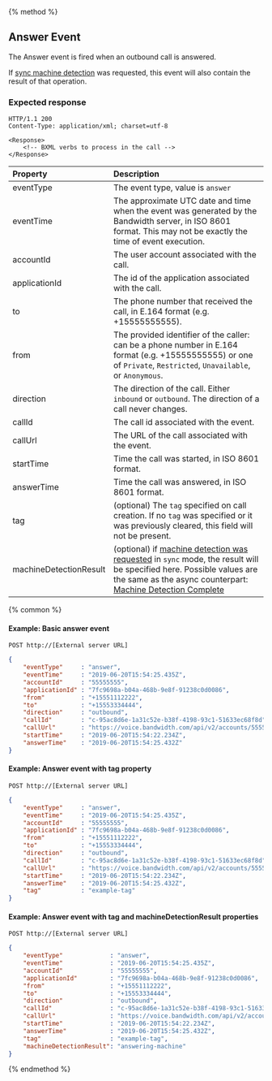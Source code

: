 {% method %}
## Answer Event

The Answer event is fired when an outbound call is answered.

If [sync machine detection](../../guides/machineDetection.md) was requested, this event will also contain the result of that operation.

### Expected response

```http
HTTP/1.1 200
Content-Type: application/xml; charset=utf-8

<Response>
    <!-- BXML verbs to process in the call -->
</Response>
```

| Property               | Description  |
|:-----------------------|:-------------|
| eventType              | The event type, value is `answer` |
| eventTime              | The approximate UTC date and time when the event was generated by the Bandwidth server, in ISO 8601 format. This may not be exactly the time of event execution. |
| accountId              | The user account associated with the call. |
| applicationId          | The id of the application associated with the call. |
| to                     | The phone number that received the call, in E.164 format (e.g. +15555555555). |
| from                   | The provided identifier of the caller: can be a phone number in E.164 format (e.g. +15555555555) or one of `Private`, `Restricted`, `Unavailable`, or `Anonymous`. |
| direction              | The direction of the call. Either `inbound` or `outbound`. The direction of a call never changes. |
| callId                 | The call id associated with the event. |
| callUrl                | The URL of the call associated with the event. |
| startTime              | Time the call was started, in ISO 8601 format. |
| answerTime             | Time the call was answered, in ISO 8601 format. |
| tag                    | (optional) The `tag`  specified on call creation. If no `tag` was specified or it was previously cleared, this field will not be present. |
| machineDetectionResult | (optional) if [machine detection was requested](../../methods/calls/postCalls.md#machine-detection-request) in `sync` mode, the result will be specified here. Possible values are the same as the async counterpart: [Machine Detection Complete](machineDetectionComplete.md) |

{% common %}
#### Example: Basic answer event

```
POST http://[External server URL]
```

```json
{
	"eventType"     : "answer",
	"eventTime"     : "2019-06-20T15:54:25.435Z",
	"accountId"     : "55555555",
	"applicationId" : "7fc9698a-b04a-468b-9e8f-91238c0d0086",
	"from"          : "+15551112222",
	"to"            : "+15553334444",
	"direction"     : "outbound",
	"callId"        : "c-95ac8d6e-1a31c52e-b38f-4198-93c1-51633ec68f8d",
	"callUrl"       : "https://voice.bandwidth.com/api/v2/accounts/55555555/calls/c-95ac8d6e-1a31c52e-b38f-4198-93c1-51633ec68f8d",
	"startTime"     : "2019-06-20T15:54:22.234Z",
	"answerTime"    : "2019-06-20T15:54:25.432Z"
}
```

#### Example: Answer event with tag property

```
POST http://[External server URL]
```
```json
{
	"eventType"     : "answer",
	"eventTime"     : "2019-06-20T15:54:25.435Z",
	"accountId"     : "55555555",
	"applicationId" : "7fc9698a-b04a-468b-9e8f-91238c0d0086",
	"from"          : "+15551112222",
	"to"            : "+15553334444",
	"direction"     : "outbound",
	"callId"        : "c-95ac8d6e-1a31c52e-b38f-4198-93c1-51633ec68f8d",
	"callUrl"       : "https://voice.bandwidth.com/api/v2/accounts/55555555/calls/c-95ac8d6e-1a31c52e-b38f-4198-93c1-51633ec68f8d",
	"startTime"     : "2019-06-20T15:54:22.234Z",
	"answerTime"    : "2019-06-20T15:54:25.432Z",
	"tag"           : "example-tag"
}
```

#### Example: Answer event with tag and machineDetectionResult properties

```
POST http://[External server URL]
```
```json
{
	"eventType"             : "answer",
	"eventTime"             : "2019-06-20T15:54:25.435Z",
	"accountId"             : "55555555",
	"applicationId"         : "7fc9698a-b04a-468b-9e8f-91238c0d0086",
	"from"                  : "+15551112222",
	"to"                    : "+15553334444",
	"direction"             : "outbound",
	"callId"                : "c-95ac8d6e-1a31c52e-b38f-4198-93c1-51633ec68f8d",
	"callUrl"               : "https://voice.bandwidth.com/api/v2/accounts/55555555/calls/c-95ac8d6e-1a31c52e-b38f-4198-93c1-51633ec68f8d",
	"startTime"             : "2019-06-20T15:54:22.234Z",
	"answerTime"            : "2019-06-20T15:54:25.432Z",
	"tag"                   : "example-tag",
	"machineDetectionResult": "answering-machine"
}
```

{% endmethod %}
